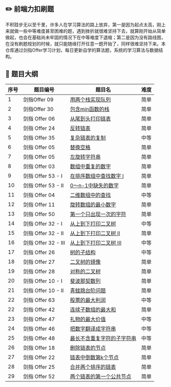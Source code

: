 
## :pencil2: 前端力扣刷题
不积跬步无以至千里，许多人在学习算法的路上放弃，第一是因为起点太高，刚上来就做一些中等难度甚至困难的题，遇到挫折就很难坚持下去，就算刚开始从简单做起，也会在基础尚未牢固的情况下在中等难度下退缩；第二是因为没有路线图，在没有刷题规划的时候，就只能随缘打开任意一题开始了，同样很难坚持下来。本仓库通过剑指Offer学习计划，每日更新自学的算法题，系统的学习算法与数据结构。

## :tada: 题目大纲

序号 | 题目编号 | 题目名 | 难度
---------|---------|----------|---------
 1 | 剑指Offer 09 | <a href="/剑指Offer/Day-1/剑指 Offer 09. 用两个栈实现队列.ts">用两个栈实现队列</a> | 简单
 2 | 剑指Offer 30 | <a href="/剑指Offer/Day-1/剑指 Offer 30. 包含min函数的栈.ts">包含min函数的栈</a> | 简单
 3 | 剑指 Offer 06 | <a href="/剑指Offer/Day-2/剑指 Offer 06. 从尾到头打印链表.ts">从尾到头打印链表</a> | 简单
 4 | 剑指 Offer 24 | <a href="/剑指Offer/Day-2/剑指 Offer 24. 反转链表.ts">反转链表</a> | 简单
 5 | 剑指 Offer 35 | <a href="/剑指Offer/Day-2/剑指 Offer 35. 复杂链表的复制.ts">复杂链表的复制</a> | 中等
 6 | 剑指 Offer 05 | <a href="/剑指Offer/Day-3/剑指 Offer 05. 替换空格.ts">替换空格</a> | 简单
 7 | 剑指 Offer 05 | <a href="/剑指Offer/Day-3/剑指 Offer 58 - II. 左旋转字符串.ts">左旋转字符串</a> | 简单
 8 | 剑指 Offer 03 | <a href="/剑指Offer/Day-4/剑指 Offer 03. 数组中重复的数字.ts">数组中重复的数字</a> | 简单
 9 | 剑指 Offer 53 - I | <a href="/剑指Offer/Day-4/剑指 Offer 53 - I. 在排序数组中查找数字 I.ts">在排序数组中查找数字 I</a> | 简单
 10 | 剑指 Offer 53 - II | <a href="/剑指Offer/Day-4/剑指 Offer 53 - II. 0～n-1中缺失的数字.ts">0～n-1中缺失的数字</a> | 简单
 11 | 剑指 Offer 04 | <a href="/剑指Offer/Day-5/剑指 Offer 04. 二维数组中的查找.ts">二维数组中的查找</a> | 中等
 12 | 剑指 Offer 11 | <a href="/剑指Offer/Day-5/剑指 Offer 11. 旋转数组的最小数字.ts">旋转数组的最小数字</a> | 简单
 13 | 剑指 Offer 50 | <a href="/剑指Offer/Day-5/剑指 Offer 50. 第一个只出现一次的字符.ts">第一个只出现一次的字符</a> | 简单
 14 | 剑指 Offer 32 - I | <a href="/剑指Offer/Day-6/剑指 Offer 32 - I. 从上到下打印二叉树.ts">从上到下打印二叉树</a> | 中等
 15 | 剑指 Offer 32 - II | <a href="/剑指Offer/Day-6/剑指 Offer 32 - II. 从上到下打印二叉树 II.ts">从上到下打印二叉树 II</a> | 简单
 16 | 剑指 Offer 32 - III | <a href="/剑指Offer/Day-6/剑指 Offer 32 - III. 从上到下打印二叉树 III.ts">从上到下打印二叉树 III</a> | 中等
 17 | 剑指 Offer 26 | <a href="/剑指Offer/Day-7/剑指 Offer 26. 树的子结构.ts">树的子结构</a> | 中等
 18 | 剑指 Offer 27 | <a href="/剑指Offer/Day-7/剑指 Offer 27. 二叉树的镜像.ts">二叉树的镜像</a> | 简单
 19 | 剑指 Offer 28 | <a href="/剑指Offer/Day-7/剑指 Offer 28. 对称的二叉树.ts">对称的二叉树</a> | 简单
 20 | 剑指 Offer 10 - I | <a href="/剑指Offer/Day-8/剑指 Offer 10- I. 斐波那契数列.ts">斐波那契数列</a> | 简单
 21 | 剑指 Offer 10 - II | <a href="/剑指Offer/Day-8/剑指 Offer 10- II. 青蛙跳台阶问题.ts">青蛙跳台阶问题</a> | 简单
 22 | 剑指 Offer 63 | <a href="/剑指Offer/Day-8/剑指 Offer 63. 股票的最大利润.ts">股票的最大利润</a> | 中等
 22 | 剑指 Offer 42 | <a href="/剑指Offer/Day-9/剑指 Offer 42. 连续子数组的最大和.ts">连续子数组的最大和</a> | 简单
 23 | 剑指 Offer 47 | <a href="/剑指Offer/Day-9/剑指 Offer 47. 礼物的最大价值.ts">礼物的最大价值</a> | 中等
 24 | 剑指 Offer 46 | <a href="/剑指Offer/Day-10/剑指 Offer 46. 把数字翻译成字符串.ts">把数字翻译成字符串</a> | 中等
 25 | 剑指 Offer 48 | <a href="/剑指Offer/Day-10/剑指 Offer 48. 最长不含重复字符的子字符串.ts">最长不含重复字符的子字符串</a> | 中等
 26 | 剑指 Offer 18 | <a href="/剑指Offer/Day-11/剑指 Offer 18. 删除链表的节点.ts">删除链表的节点</a> | 简单
 27 | 剑指 Offer 22 | <a href="/剑指Offer/Day-11/剑指 Offer 22. 链表中倒数第k个节点.ts">链表中倒数第k个节点</a> | 简单
 28 | 剑指 Offer 25 | <a href="/剑指Offer/Day-12/剑指 Offer 25. 合并两个排序的链表.ts">合并两个排序的链表</a> | 简单
 29 | 剑指 Offer 52 | <a href="/剑指Offer/Day-12/剑指 Offer 52. 两个链表的第一个公共节点.js">两个链表的第一个公共节点</a> | 简单

